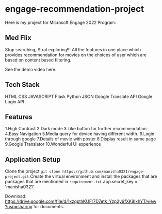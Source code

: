 # engage-recommendation-project

Here is my project for Microsoft Engage 2022 Program:
## Med Flix
Stop searching, Strat exploring!!!
All the features in one place which provides recommendation
for movies on the choices of user
which are based on content based
filtering.

See the demo video here:

## Tech Stack
HTML
CSS
JAVASCRIPT
Flask
Python
JSON
Google Translate API
Google Login API


## Features
1.High Contrast
2.Dark mode
3.Like button for further recommendation
4.Easy Navigation
5.Media query for device having different width.
6.Login through google
7.Details of movie with poster
8.Display result in same page
9.Google Translator
10.Wonderful UI experience

## Application Setup
Clone the project
`git clone https://github.com/manisha0321/engage-project.git`
Create the virtual environment and install the packages that are packages that are mentioned in `requirement.txt`
app.secret_key = 'manisha0321'

Download: https://drive.google.com/file/d/1xzqpthKUFr7D7etk_Yzp2y9fXK8IxhYT/view?usp=sharing for documents.

